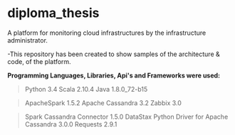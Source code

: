 # diploma_thesis

A platform for monitoring cloud infrastructures by the infrastructure administrator.


-This repository has been created to show samples of the architecture & code, of the platform.


**Programming Languages, Libraries, Api's and Frameworks were used:**
>Python 3.4 
>Scala 2.10.4 
>Java 1.8.0_72-b15 

>ApacheSpark 1.5.2 
>Apache Cassandra 3.2 
>Zabbix 3.0 

>Spark Cassandra Connector 1.5.0 DataStax Python Driver for Apache Cassandra 3.0.0 
>Requests 2.9.1

